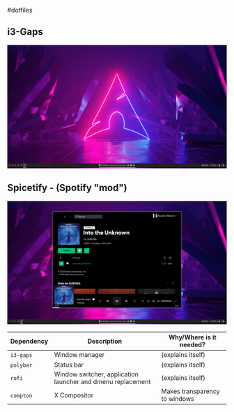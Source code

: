 #dotfiles

## i3-Gaps

![Screenshot](https://github.com/RenatohRibeiro/dotfiles/blob/master/Home.png)

## Spicetify - (Spotify "mod")

![Screenshot](https://github.com/RenatohRibeiro/dotfiles/blob/master/Spotify.png)


| Dependency                                                                         | Description                                                 | Why/Where is it needed?         |
| ---------------------------------------------------------------------------------- | ----------------------------------------------------------- | ------------------------------- |
| `i3-gaps`                                                                          | Window manager                                              | (explains itself)               |
| `polybar`                                                                          | Status bar                                                  | (explains itself)               |
| `rofi`                                                                             | Window switcher, application launcher and dmenu replacement | (explains itself)               |
| `compton`                                                                          | X Compositor                                                | Makes transparency to windows   |
